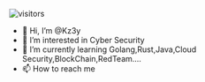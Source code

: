 ![visitors](https://visitor-badge.glitch.me/badge?page_id=Kz3y.kz3y&left_color=green&right_color=red)

- 👋 Hi, I’m @Kz3y
- 👀 I’m interested in Cyber Security
- 🌱 I’m currently learning Golang,Rust,Java,Cloud Security,BlockChain,RedTeam....
- 📫 How to reach me 

<!---
Kz3y/Kz3y is a ✨ special ✨ repository because its `README.md` (this file) appears on your GitHub profile.
You can click the Preview link to take a look at your changes.
--->
